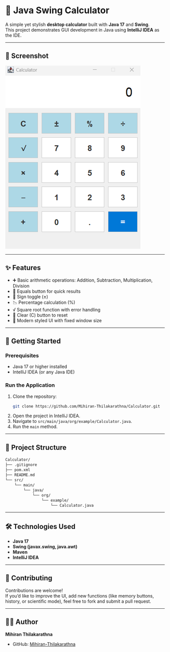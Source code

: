 # 🧮 Java Swing Calculator

A simple yet stylish **desktop calculator** built with **Java 17** and **Swing**.  
This project demonstrates GUI development in Java using **IntelliJ IDEA** as the IDE.

---

## 📸 Screenshot
![Calculator Screenshot](calculator-screenshot.png)

---

## ✨ Features
- ➕ Basic arithmetic operations: Addition, Subtraction, Multiplication, Division
- 🟰 Equals button for quick results
- 🔄 Sign toggle (±)
- 📉 Percentage calculation (%)
- √ Square root function with error handling
- 🧹 Clear (C) button to reset
- 🎨 Modern styled UI with fixed window size

---

## 🚀 Getting Started

### Prerequisites
- Java 17 or higher installed
- IntelliJ IDEA (or any Java IDE)

### Run the Application
1. Clone the repository:
   ```bash
   git clone https://github.com/Mihiran-Thilakarathna/Calculator.git
   ```
2. Open the project in IntelliJ IDEA.
3. Navigate to `src/main/java/org/example/Calculator.java`.
4. Run the `main` method.

---

## 📂 Project Structure

```
Calculator/
├── .gitignore
├── pom.xml
├── README.md
└── src/
    └── main/
        └── java/
            └── org/
                └── example/
                    └── Calculator.java
```

---

## 🛠 Technologies Used

- **Java 17**
- **Swing (javax.swing, java.awt)**
- **Maven**
- **IntelliJ IDEA**


---

## 🤝 Contributing

Contributions are welcome!  
If you’d like to improve the UI, add new functions (like memory buttons, history, or scientific mode), feel free to fork and submit a pull request.

---

## 👨‍💻 Author

**Mihiran Thilakarathna**

- GitHub: [Mihiran-Thilakarathna](https://github.com/Mihiran-Thilakarathna)
